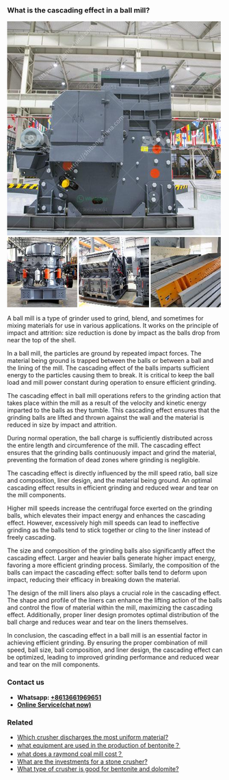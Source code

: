 <h3>What is the cascading effect in a ball mill?</h3><img src='1701743420.jpg' alt=''><p>A ball mill is a type of grinder used to grind, blend, and sometimes for mixing materials for use in various applications. It works on the principle of impact and attrition: size reduction is done by impact as the balls drop from near the top of the shell.</p><p>In a ball mill, the particles are ground by repeated impact forces. The material being ground is trapped between the balls or between a ball and the lining of the mill. The cascading effect of the balls imparts sufficient energy to the particles causing them to break. It is critical to keep the ball load and mill power constant during operation to ensure efficient grinding.</p><p>The cascading effect in ball mill operations refers to the grinding action that takes place within the mill as a result of the velocity and kinetic energy imparted to the balls as they tumble. This cascading effect ensures that the grinding balls are lifted and thrown against the wall and the material is reduced in size by impact and attrition.</p><p>During normal operation, the ball charge is sufficiently distributed across the entire length and circumference of the mill. The cascading effect ensures that the grinding balls continuously impact and grind the material, preventing the formation of dead zones where grinding is negligible.</p><p>The cascading effect is directly influenced by the mill speed ratio, ball size and composition, liner design, and the material being ground. An optimal cascading effect results in efficient grinding and reduced wear and tear on the mill components.</p><p>Higher mill speeds increase the centrifugal force exerted on the grinding balls, which elevates their impact energy and enhances the cascading effect. However, excessively high mill speeds can lead to ineffective grinding as the balls tend to stick together or cling to the liner instead of freely cascading.</p><p>The size and composition of the grinding balls also significantly affect the cascading effect. Larger and heavier balls generate higher impact energy, favoring a more efficient grinding process. Similarly, the composition of the balls can impact the cascading effect: softer balls tend to deform upon impact, reducing their efficacy in breaking down the material.</p><p>The design of the mill liners also plays a crucial role in the cascading effect. The shape and profile of the liners can enhance the lifting action of the balls and control the flow of material within the mill, maximizing the cascading effect. Additionally, proper liner design promotes optimal distribution of the ball charge and reduces wear and tear on the liners themselves.</p><p>In conclusion, the cascading effect in a ball mill is an essential factor in achieving efficient grinding. By ensuring the proper combination of mill speed, ball size, ball composition, and liner design, the cascading effect can be optimized, leading to improved grinding performance and reduced wear and tear on the mill components.</p><h3>Contact us</h3><ul><li><strong>Whatsapp:&nbsp;<a href="https://wa.me/8613661969651">+8613661969651</a></strong></li><li><a href="https://swt.shibang-china.com/?git&amp;zhl&amp;What is the cascading effect in a ball mill"><strong>Online Service(chat now)</strong></a></li></ul><h3>Related</h3><ul><li><a href='Which crusher discharges the most uniform material.md'>Which crusher discharges the most uniform material?</a></li><li><a href='what equipment are used in the production of bentonite？.md'>what equipment are used in the production of bentonite？</a></li><li><a href='what does a raymond coal mill cost？.md'>what does a raymond coal mill cost？</a></li><li><a href='What are the investments for a stone crusher.md'>What are the investments for a stone crusher?</a></li><li><a href='What type of crusher is good for bentonite and dolomite.md'>What type of crusher is good for bentonite and dolomite?</a></li></ul>